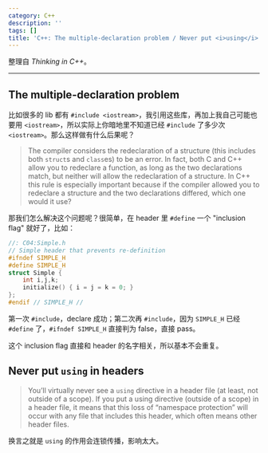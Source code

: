 ```yaml
---
category: C++
description: ''
tags: []
title: 'C++: The multiple-declaration problem / Never put <i>using</i> in headers'
---
```


整理自 _Thinking in C++_。

-----

## The multiple-declaration problem

比如很多的 lib 都有 `#include <iostream>`，我引用这些库，再加上我自己可能也要用 `<iostream>`，所以实际上你暗地里不知道已经 `#include` 了多少次 `<iostream>`。那么这样做有什么后果呢？

> The compiler considers the redeclaration of a structure (this includes both `struct`s and `class`es) to be an error. In fact, both C and C++ allow you to redeclare a function, as long as the two declarations match, but neither will allow the redeclaration of a structure. In C++ this rule is especially important because if the compiler allowed you to redeclare a structure and the two declarations differed, which one would it use?

那我们怎么解决这个问题呢？很简单，在 header 里 `#define` 一个 "inclusion flag" 就好了，比如：

```cpp
//: C04:Simple.h
// Simple header that prevents re-definition
#ifndef SIMPLE_H
#define SIMPLE_H
struct Simple {
	int i,j,k;
	initialize() { i = j = k = 0; }
};
#endif // SIMPLE_H //
```

第一次 `#include`，declare 成功；第二次再 `#include`，因为 `SIMPLE_H` 已经 `#define` 了，`#ifndef SIMPLE_H` 直接判为 false，直接 pass。

这个 inclusion flag 直接和 header 的名字相关，所以基本不会重复。

## Never put `using` in headers

> You’ll virtually never see a `using` directive in a header file (at least, not outside of a scope). If you put a using directive (outside of a scope) in a header file, it means that this loss of “namespace protection” will occur with any file that includes this header, which often means other header files. 

换言之就是 `using` 的作用会连锁传播，影响太大。